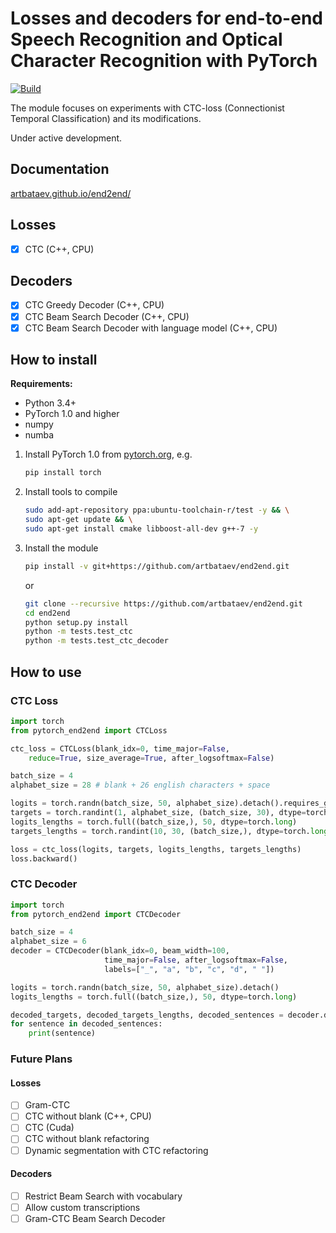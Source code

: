# Losses and decoders for end-to-end Speech Recognition and Optical Character Recognition with PyTorch

[ ![Build](https://travis-ci.com/artbataev/end2end.svg?branch=master) ](https://travis-ci.com/artbataev/end2end)

The module focuses on experiments with CTC-loss (Connectionist Temporal Classification) and its modifications. 

Under active development.

## Documentation
[ artbataev.github.io/end2end/ ](https://artbataev.github.io/end2end/)

## Losses
- [x] CTC (C++, CPU)

## Decoders
- [x] CTC Greedy Decoder (C++, CPU)
- [x] CTC Beam Search Decoder (C++, CPU)
- [x] CTC Beam Search Decoder with language model (C++, CPU)

## How to install

**Requirements:**
- Python 3.4+
- PyTorch 1.0 and higher
- numpy
- numba

1. Install PyTorch 1.0 from [pytorch.org](https://pytorch.org), e.g.
    ```bash
    pip install torch
    ```

2. Install tools to compile
    ```bash
    sudo add-apt-repository ppa:ubuntu-toolchain-r/test -y && \
    sudo apt-get update && \
    sudo apt-get install cmake libboost-all-dev g++-7 -y
    ```

3. Install the module
    ```bash
    pip install -v git+https://github.com/artbataev/end2end.git
    ```
    or
    ```bash
    git clone --recursive https://github.com/artbataev/end2end.git
    cd end2end
    python setup.py install
    python -m tests.test_ctc
    python -m tests.test_ctc_decoder
    ```

## How to use

### CTC Loss
```python
import torch
from pytorch_end2end import CTCLoss

ctc_loss = CTCLoss(blank_idx=0, time_major=False, 
    reduce=True, size_average=True, after_logsoftmax=False)

batch_size = 4
alphabet_size = 28 # blank + 26 english characters + space

logits = torch.randn(batch_size, 50, alphabet_size).detach().requires_grad_()
targets = torch.randint(1, alphabet_size, (batch_size, 30), dtype=torch.long)
logits_lengths = torch.full((batch_size,), 50, dtype=torch.long)
targets_lengths = torch.randint(10, 30, (batch_size,), dtype=torch.long)

loss = ctc_loss(logits, targets, logits_lengths, targets_lengths)
loss.backward()
```

### CTC Decoder
```python
import torch
from pytorch_end2end import CTCDecoder

batch_size = 4
alphabet_size = 6
decoder = CTCDecoder(blank_idx=0, beam_width=100, 
                     time_major=False, after_logsoftmax=False,
                     labels=["_", "a", "b", "c", "d", " "])

logits = torch.randn(batch_size, 50, alphabet_size).detach()
logits_lengths = torch.full((batch_size,), 50, dtype=torch.long)

decoded_targets, decoded_targets_lengths, decoded_sentences = decoder.decode(logits, logits_lengths)
for sentence in decoded_sentences:
    print(sentence)
```

### Future Plans

#### Losses
- [ ] Gram-CTC
- [ ] CTC without blank (C++, CPU)
- [ ] CTC (Cuda)
- [ ] CTC without blank refactoring
- [ ] Dynamic segmentation with CTC refactoring

#### Decoders
- [ ] Restrict Beam Search with vocabulary
- [ ] Allow custom transcriptions
- [ ] Gram-CTC Beam Search Decoder
